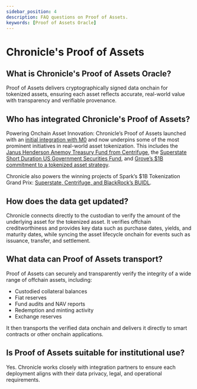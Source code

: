 ```yaml
---
sidebar_position: 4
description: FAQ questions on Proof of Assets.
keywords: [Proof of Assets Oracle]
---
```

# Chronicle's Proof of Assets  
## What is Chronicle's Proof of Assets Oracle?
Proof of Assets delivers cryptographically signed data onchain for tokenized assets, ensuring each asset reflects accurate, real-world value with transparency and verifiable provenance.

## Who has integrated Chronicle's Proof of Assets?
Powering Onchain Asset Innovation: Chronicle’s Proof of Assets launched with an [initial integration with M0](https://chroniclelabs.org/dashboard/vao/m-by-m0) and now underpins some of the most prominent initiatives in real-world asset tokenization. This includes the [Janus Henderson Anemoy Treasury Fund from Centrifuge](https://chroniclelabs.org/dashboard/vao/janus-henderson-anemoy-treasury-fund), the [Superstate Short Duration US Government Securities Fund](https://chroniclelabs.org/dashboard/vao/superstate-ustb), and [Grove’s $1B commitment to a tokenized asset strategy](https://chroniclelabs.org/blog/chronicle-named-exclusive-oracle-partner-to-grove-enabling-a-new-era-of-onchain-credit).

Chronicle also powers the winning projects of Spark’s $1B Tokenization Grand Prix: [Superstate, Centrifuge, and BlackRock’s BUIDL](https://chroniclelabs.org/blog/chronicle-powers-grand-prix-winners-with-innovative-verified-asset-oracle-technology).

## How does the data get updated?

Chronicle connects directly to the custodian to verify the amount of the underlying asset for the tokenized asset. It verifies offchain creditworthiness and provides key data such as purchase dates, yields, and maturity dates, while syncing the asset lifecycle onchain for events such as issuance, transfer, and settlement.

## What data can Proof of Assets transport?

Proof of Assets can securely and transparently verify the integrity of a wide range of offchain assets, including:

   - Custodied collateral balances
   - Fiat reserves
   - Fund audits and NAV reports
   - Redemption and minting activity
   - Exchange reserves

It then transports the verified data onchain and delivers it directly to smart contracts or other onchain applications.

## Is Proof of Assets suitable for institutional use?
Yes. Chronicle works closely with integration partners to ensure each deployment aligns with their data privacy, legal, and operational requirements.
